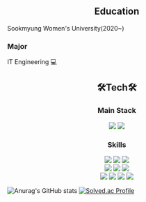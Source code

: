 <h2 align="center">Education</h2>
<p>Sookmyung Women's University(2020~)</p>
<h3>Major</h3>
<p>IT Engineering 💻</p>


<h2 align="center">🛠Tech🛠</h2>
<h3 align="center">Main Stack</h3>
<div align="center">
<img src="https://img.shields.io/badge/Java-007396?style=flat-square&logo=Java&logoColor=white"/>
<img src="https://img.shields.io/badge/SpringBoot-6DB33F?style=flat-square&logo=SpringBoot&logoColor=white"/>
</div>

<h3 align="center">Skills</h3>
<div align = "center">
<img src="https://img.shields.io/badge/Django-092E20?style=flat-square&logo=Django&logoColor=white"/>
<img src="https://img.shields.io/badge/Python-3766AB?style=flat-square&logo=Python&logoColor=white"/>
<img src="https://img.shields.io/badge/Android-3DDC84?style=flat-square&logo=Android&logoColor=white"/><br/>

<img src="https://img.shields.io/badge/Python-3766AB?style=flat-square&logo=Python&logoColor=white"/>
<img src="https://img.shields.io/badge/C-A8B9CC?style=flat-square&logo=C&logoColor=white"/>
<img src="https://img.shields.io/badge/C++-00599C?style=flat-square&logo=C%2B%2B&logoColor=white"/><br/>

<img src="https://img.shields.io/badge/Node.js-339933?style=flat-square&logo=Node.js&logoColor=white"/>
<img src="https://img.shields.io/badge/JavaScript-F7DF1E?style=flat-square&logo=JavaScript&logoColor=white"/>

<img src="https://img.shields.io/badge/GitHub-181717?style=flat-square&logo=GitHub&logoColor=white"/>
<img src="https://img.shields.io/badge/Git-F05032?style=flat-square&logo=Git&logoColor=white"/>
</div>


  ![Anurag's GitHub stats](https://github-readme-stats.vercel.app/api?username=bestlalala&show_icons=true&theme=tokyonight&text_color=faf7f6&border_radius=20&card_width=200)
  [![Solved.ac Profile](http://mazassumnida.wtf/api/v2/generate_badge?boj=bestlalala)](https://solved.ac/bestlalala)
